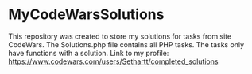 # MyCodeWarsSolutions
This repository was created to store my solutions for tasks from site CodeWars.
The Solutions.php file contains all PHP tasks. The tasks only have functions with a solution.
Link to my profile:
https://www.codewars.com/users/Sethartt/completed_solutions


